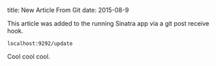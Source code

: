 title: New Article From Git
date: 2015-08-9

This article was added to the running Sinatra app via a git post receive hook.

```
localhost:9292/update
```

Cool cool cool.
